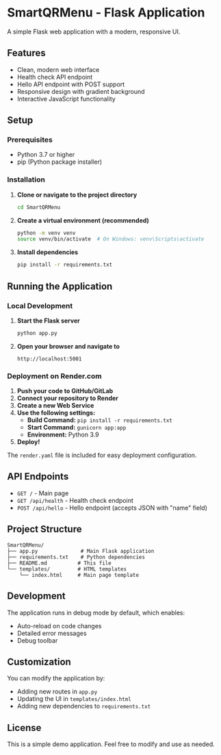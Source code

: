 # SmartQRMenu - Flask Application

A simple Flask web application with a modern, responsive UI.

## Features

- Clean, modern web interface
- Health check API endpoint
- Hello API endpoint with POST support
- Responsive design with gradient background
- Interactive JavaScript functionality

## Setup

### Prerequisites
- Python 3.7 or higher
- pip (Python package installer)

### Installation

1. **Clone or navigate to the project directory**
   ```bash
   cd SmartQRMenu
   ```

2. **Create a virtual environment (recommended)**
   ```bash
   python -m venv venv
   source venv/bin/activate  # On Windows: venv\Scripts\activate
   ```

3. **Install dependencies**
   ```bash
   pip install -r requirements.txt
   ```

## Running the Application

### Local Development

1. **Start the Flask server**
   ```bash
   python app.py
   ```

2. **Open your browser and navigate to**
   ```
   http://localhost:5001
   ```

### Deployment on Render.com

1. **Push your code to GitHub/GitLab**
2. **Connect your repository to Render**
3. **Create a new Web Service**
4. **Use the following settings:**
   - **Build Command:** `pip install -r requirements.txt`
   - **Start Command:** `gunicorn app:app`
   - **Environment:** Python 3.9
5. **Deploy!**

The `render.yaml` file is included for easy deployment configuration.

## API Endpoints

- `GET /` - Main page
- `GET /api/health` - Health check endpoint
- `POST /api/hello` - Hello endpoint (accepts JSON with "name" field)

## Project Structure

```
SmartQRMenu/
├── app.py              # Main Flask application
├── requirements.txt    # Python dependencies
├── README.md          # This file
└── templates/         # HTML templates
    └── index.html     # Main page template
```

## Development

The application runs in debug mode by default, which enables:
- Auto-reload on code changes
- Detailed error messages
- Debug toolbar

## Customization

You can modify the application by:
- Adding new routes in `app.py`
- Updating the UI in `templates/index.html`
- Adding new dependencies to `requirements.txt`

## License

This is a simple demo application. Feel free to modify and use as needed.

